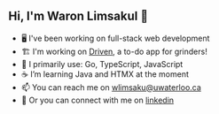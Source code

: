 ## Hi, I'm Waron Limsakul 👋

- 🖥️ I've been working on full-stack web development
- 🏗️ I'm working on [Driven](https://github.com/WaronLimsakul/Driven), a to-do app for grinders!
- 🔧 I primarily use: Go, TypeScript, JavaScript
- ☕ I’m learning Java and HTMX at the moment
- 📫 You can reach me on [wlimsaku@uwaterloo.ca](mailto:wlimsaku@uwaterloo.ca)
- 🔗 Or you can connect with me on [linkedin](https://www.linkedin.com/in/waron-limsakul-56b684327/)
